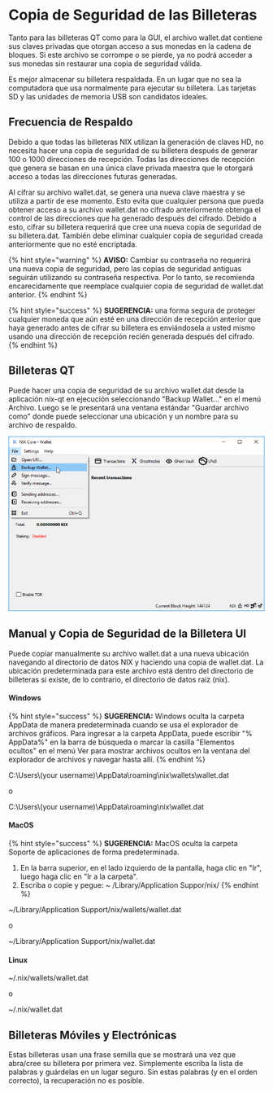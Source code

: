 # Copia de Seguridad de las Billeteras

Tanto para las billeteras QT como para la GUI, el archivo wallet.dat contiene sus claves privadas que otorgan acceso a sus monedas en la cadena de bloques. Si este archivo se corrompe o se pierde, ya no podrá acceder a sus monedas sin restaurar una copia de seguridad válida.

Es mejor almacenar su billetera respaldada. En un lugar que no sea la computadora que usa normalmente para ejecutar su billetera. Las tarjetas SD y las unidades de memoria USB son candidatos ideales.

##  **Frecuencia de Respaldo**

Debido a que todas las billeteras NIX utilizan la generación de claves HD, no necesita hacer una copia de seguridad de su billetera después de generar 100 o 1000 direcciones de recepción. Todas las direcciones de recepción que genera se basan en una única clave privada maestra que le otorgará acceso a todas las direcciones futuras generadas.

Al cifrar su archivo wallet.dat, se genera una nueva clave maestra y se utiliza a partir de ese momento. Esto evita que cualquier persona que pueda obtener acceso a su archivo wallet.dat no cifrado anteriormente obtenga el control de las direcciones que ha generado después del cifrado. Debido a esto, cifrar su billetera requerirá que cree una nueva copia de seguridad de su billetera.dat. También debe eliminar cualquier copia de seguridad creada anteriormente que no esté encriptada.

{% hint style="warning" %}
**AVISO:** Cambiar su contraseña no requerirá una nueva copia de seguridad, pero las copias de seguridad antiguas seguirán utilizando su contraseña respectiva. Por lo tanto, se recomienda encarecidamente que reemplace cualquier copia de seguridad de wallet.dat anterior.
{% endhint %}

{% hint style="success" %}
**SUGERENCIA:** una forma segura de proteger cualquier moneda que aún esté en una dirección de recepción anterior que haya generado antes de cifrar su billetera es enviándosela a usted mismo usando una dirección de recepción recién generada después del cifrado.
{% endhint %}

## Billeteras QT

Puede hacer una copia de seguridad de su archivo wallet.dat desde la aplicación nix-qt en ejecución seleccionando "Backup Wallet..." en el menú Archivo. Luego se le presentará una ventana estándar "Guardar archivo como" donde puede seleccionar una ubicación y un nombre para su archivo de respaldo.

![Seleccione &quot;Backup Wallet...&quot; en el men&#xFA; Archivo.](../../.gitbook/assets/qt-backupmenu.png)

## **Manual y Copia de Seguridad de la Billetera UI**

Puede copiar manualmente su archivo wallet.dat a una nueva ubicación navegando al directorio de datos NIX y haciendo una copia de wallet.dat. La ubicación predeterminada para este archivo está dentro del directorio de billeteras si existe, de lo contrario, el directorio de datos raíz \(nix\).

#### Windows

{% hint style="success" %}
**SUGERENCIA:** Windows oculta la carpeta AppData de manera predeterminada cuando se usa el explorador de archivos gráficos. Para ingresar a la carpeta AppData, puede escribir "% AppData%" en la barra de búsqueda o marcar la casilla "Elementos ocultos" en el menú Ver para mostrar archivos ocultos en la ventana del explorador de archivos y navegar hasta allí.
{% endhint %}

C:\Users\\(your username\)\AppData\roaming\nix\wallets\wallet.dat

o

C:\Users\\(your username\)\AppData\roaming\nix\wallet.dat

#### MacOS

{% hint style="success" %}
 **SUGERENCIA:** MacOS oculta la carpeta Soporte de aplicaciones de forma predeterminada.

1.  En la barra superior, en el lado izquierdo de la pantalla, haga clic en "Ir", luego haga clic en "Ir a la carpeta".
2.  Escriba o copie y pegue: ~ /Library/Application Suppor/nix/
{% endhint %}

~/Library/Application Support/nix/wallets/wallet.dat

o

~/Library/Application Support/nix/wallet.dat

#### Linux

~/.nix/wallets/wallet.dat

o

~/.nix/wallet.dat

## **Billeteras Móviles y Electrónicas**

Estas billeteras usan una frase semilla que se mostrará una vez que abra/cree su billetera por primera vez. Simplemente escriba la lista de palabras y guárdelas en un lugar seguro. Sin estas palabras \(y en el orden correcto\), la recuperación no es posible.

